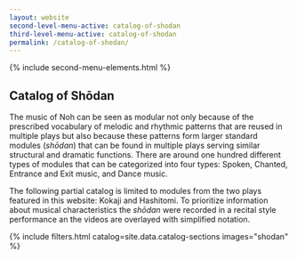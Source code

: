 ```yaml
---
layout: website
second-level-menu-active: catalog-of-shodan
third-level-menu-active: catalog-of-shodan
permalink: /catalog-of-shodan/
---
```


{% include second-menu-elements.html %}

<main class="page-content">
  <div class="text-container">
    <h2>Catalog of Shōdan</h2>
    <p>The music of Noh can be seen as modular not only because of the prescribed vocabulary of melodic and rhythmic patterns that are reused in multiple plays but also because these patterns form larger standard modules (<em>shōdan</em>) that can be found in multiple plays serving similar structural and dramatic functions. There are around one hundred different types of modules that can be categorized into four types: Spoken, Chanted, Entrance and Exit music, and Dance music.
 </p><p>
The following partial catalog is limited to modules from the two plays featured in this website: Kokaji and Hashitomi. To prioritize information about musical characteristics the <em>shōdan</em> were recorded in a recital style performance an the videos are overlayed with simplified notation. </p>
  </div>
<p id="catalog"></p>
  {% include filters.html catalog=site.data.catalog-sections images="shodan" %}

</main>
